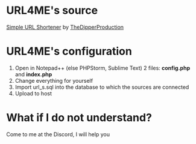 # URL4ME's source
[Simple URL Shortener](http://url4me.cf) by [TheDipperProduction](https://withdipper.tk)

# URL4ME's configuration
1. Open in Notepad++ (else PHPStorm, Sublime Text) 2 files: **config.php** and **index.php**
2. Change everything for yourself
3. Import url_s.sql into the database to which the sources are connected
4. Upload to host

# What if I do not understand?
Come to me at the Discord, I will help you

